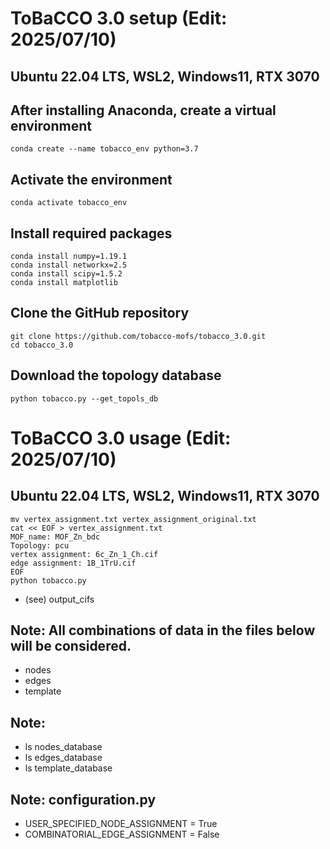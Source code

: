 # ToBaCCO 3.0 setup (Edit: 2025/07/10)
## Ubuntu 22.04 LTS, WSL2, Windows11, RTX 3070


## After installing Anaconda, create a virtual environment
```
conda create --name tobacco_env python=3.7
```


## Activate the environment
```
conda activate tobacco_env
```


## Install required packages
```
conda install numpy=1.19.1
conda install networkx=2.5
conda install scipy=1.5.2
conda install matplotlib
```


## Clone the GitHub repository
```
git clone https://github.com/tobacco-mofs/tobacco_3.0.git
cd tobacco_3.0
```


## Download the topology database
```
python tobacco.py --get_topols_db
```


# ToBaCCO 3.0 usage (Edit: 2025/07/10)
## Ubuntu 22.04 LTS, WSL2, Windows11, RTX 3070

```
mv vertex_assignment.txt vertex_assignment_original.txt 
cat << EOF > vertex_assignment.txt
MOF_name: MOF_Zn_bdc
Topology: pcu
vertex assignment: 6c_Zn_1_Ch.cif
edge assignment: 1B_1TrU.cif
EOF
python tobacco.py
```
- (see) output_cifs

## Note: All combinations of data in the files below will be considered.
- nodes
- edges
- template

## Note:
- ls nodes_database
- ls edges_database
- ls template_database

## Note: configuration.py
- USER_SPECIFIED_NODE_ASSIGNMENT = True
- COMBINATORIAL_EDGE_ASSIGNMENT = False
